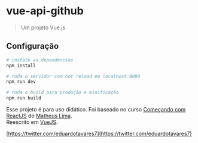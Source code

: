 # vue-api-github

> Um projeto Vue.js

## Configuração

``` bash
# instale as dependências
npm install

# roda o servidor com hot reload em localhost:8080
npm run dev

# roda o build para produção e minificação
npm run build
```

Esse projeto é para uso didático. Foi baseado no curso [Começando com ReactJS](http://jscasts.teachable.com/p/comecando-com-react-js) do [Matheus Lima](https://twitter.com/matheusml).  
Reescrito em [VueJS](http://www.vuejs.org).

[https://twitter.com/eduardotavares7](https://twitter.com/eduardotavares7)
